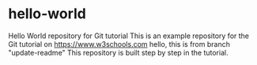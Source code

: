 # hello-world
Hello World repository for Git tutorial
This is an example repository for the Git tutorial on https://www.w3schools.com
hello, this is from branch "update-readme"
This repository is built step by step in the tutorial.
